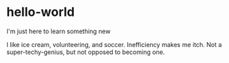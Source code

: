 # hello-world
 I'm just here to learn something new

I like ice cream, volunteering, and soccer. Inefficiency makes me itch. 
Not a super-techy-genius, but not opposed to becoming one.
